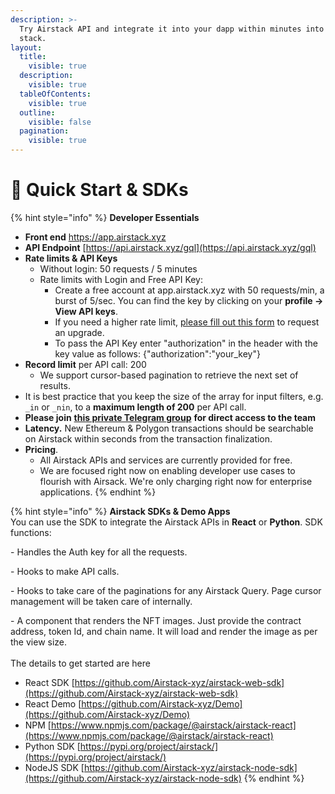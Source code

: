 ```yaml
---
description: >-
  Try Airstack API and integrate it into your dapp within minutes into your tech
  stack.
layout:
  title:
    visible: true
  description:
    visible: true
  tableOfContents:
    visible: true
  outline:
    visible: false
  pagination:
    visible: true
---
```


# 🚀 Quick Start & SDKs

{% hint style="info" %}
**Developer Essentials**

* **Front end** [https://app.airstack.xyz ](https://app.airstack.xyz)
* **API Endpoint** [https://api.airstack.xyz/gql](https://api.airstack.xyz/gql)
* **Rate limits & API Keys**
  * Without login: 50 requests / 5 minutes
  * Rate limits with Login and Free API Key:&#x20;
    * Create a free account at app.airstack.xyz with 50 requests/min, a burst of 5/sec. You can find the key by clicking on your **profile -> View API keys**.&#x20;
    * If you need a higher rate limit, [please fill out this form](https://o5weogb3uux.typeform.com/to/u5CNxhWc) to request an upgrade.&#x20;
    * To pass the API Key enter "authorization" in the header with the key value as follows: {"authorization":"your\_key"}
* **Record limit** per API call: 200
  * We support cursor-based pagination to retrieve the next set of results.
* It is best practice that you keep the size of the array for input filters, e.g. `_in` or `_nin`, to a **maximum length of 200** per API call.
* **Please join** [**this private Telegram group**](https://t.me/+iL8v1-mSZmZiYzRh) **for direct access to the team**
* **Latency.** New Ethereum & Polygon transactions should be searchable on Airstack within seconds from the transaction finalization.
* **Pricing**.&#x20;
  * All Airstack APIs and services are currently provided for free.
  * We are focused right now on enabling developer use cases to flourish with Airsack. We're only charging right now for enterprise applications.
{% endhint %}

{% hint style="info" %}
**Airstack SDKs & Demo Apps**\
You can use the SDK to integrate the Airstack APIs in **React** or **Python**. SDK functions:

\- Handles the Auth key for all the requests.

\- Hooks to make API calls.

\- Hooks to take care of the paginations for any Airstack Query. Page cursor management will be taken care of internally.

\- A component that renders the NFT images. Just provide the contract address, token Id, and chain name. It will load and render the image as per the view size.\
\
The details to get started are here&#x20;

* React SDK [https://github.com/Airstack-xyz/airstack-web-sdk](https://github.com/Airstack-xyz/airstack-web-sdk)
* React Demo [https://github.com/Airstack-xyz/Demo](https://github.com/Airstack-xyz/Demo)
* NPM [https://www.npmjs.com/package/@airstack/airstack-react](https://www.npmjs.com/package/@airstack/airstack-react)
* Python SDK [https://pypi.org/project/airstack/](https://pypi.org/project/airstack/)
* NodeJS SDK [https://github.com/Airstack-xyz/airstack-node-sdk](https://github.com/Airstack-xyz/airstack-node-sdk)
{% endhint %}
